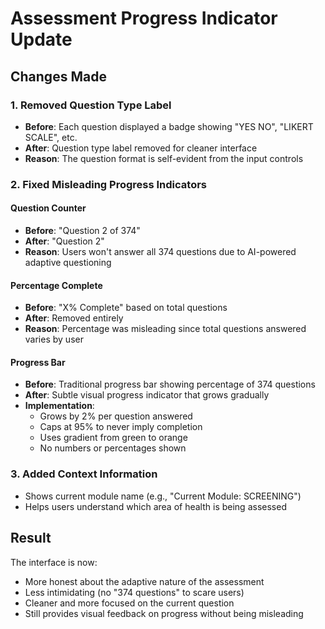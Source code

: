 # Assessment Progress Indicator Update

## Changes Made

### 1. Removed Question Type Label
- **Before**: Each question displayed a badge showing "YES NO", "LIKERT SCALE", etc.
- **After**: Question type label removed for cleaner interface
- **Reason**: The question format is self-evident from the input controls

### 2. Fixed Misleading Progress Indicators

#### Question Counter
- **Before**: "Question 2 of 374"
- **After**: "Question 2"
- **Reason**: Users won't answer all 374 questions due to AI-powered adaptive questioning

#### Percentage Complete
- **Before**: "X% Complete" based on total questions
- **After**: Removed entirely
- **Reason**: Percentage was misleading since total questions answered varies by user

#### Progress Bar
- **Before**: Traditional progress bar showing percentage of 374 questions
- **After**: Subtle visual progress indicator that grows gradually
- **Implementation**: 
  - Grows by 2% per question answered
  - Caps at 95% to never imply completion
  - Uses gradient from green to orange
  - No numbers or percentages shown

### 3. Added Context Information
- Shows current module name (e.g., "Current Module: SCREENING")
- Helps users understand which area of health is being assessed

## Result
The interface is now:
- More honest about the adaptive nature of the assessment
- Less intimidating (no "374 questions" to scare users)
- Cleaner and more focused on the current question
- Still provides visual feedback on progress without being misleading
